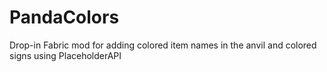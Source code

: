 # PandaColors
Drop-in Fabric mod for adding colored item names in the anvil and colored signs using PlaceholderAPI 
